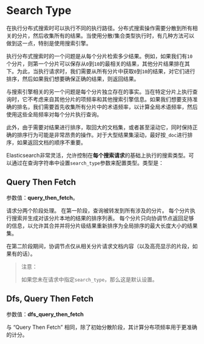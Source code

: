 # Search Type

在执行分布式搜索时可以执行不同的执行路径。分布式搜索操作需要分散到所有相关的分片，然后收集所有的结果。当使用分散/集合类型执行时，有几种方法可以做到这一点，特别是使用搜索引擎。

执行分布式搜索时的一个问题是从每个分片检索多少结果。例如，如果我们有`10`个分片，则第一个分片可以保存从`0`到`10`的最相关的结果，其他分片结果排在其下。为此，当执行请求时，我们需要从所有分片中获取`0`到`10`的结果，对它们进行排序，然后如果我们想要确保正确的结果，则返回结果。

与搜索引擎相关的另一个问题是每个分片独立存在的事实。当在特定分片上执行查询时，它不考虑来自其他分片的项频率和其他搜索引擎信息。如果我们想要支持准确的排名，我们需要首先收集所有分片中的术语频率，以计算全局术语频率，然后使用这些全局频率对每个分片执行查询。

此外，由于需要对结果进行排序，取回大的文档集，或者甚至滚动它，同时保持正确的排序行为可能是非常昂贵的操作。对于大型结果集滚动，最好按`_doc`进行排序，如果返回文档的顺序不重要。

Elasticsearch非常灵活，允许控制在**每个搜索请求**的基础上执行的搜索类型。可以通过在查询字符串中设置`search_type`参数来配置类型。类型是：

## Query Then Fetch

参数值：**query_then_fetch**。

请求分两个阶段处理。 在第一阶段，查询被转发到所有涉及的分片。 每个分片执行搜索并生成对该分片本地的结果的排序列表。 每个分片只向协调节点返回足够的信息，以允许其合并并将分片级结果重新排序为全局排序的最大长度大小的结果集。

在第二阶段期间，协调节点仅从相关分片请求文档内容（以及高亮显示的片段，如果有的话）。

> 注意：
>
> 如果您未在请求中指定`search_type`，那么这是默认设置。

## Dfs, Query Then Fetch

参数值：**dfs_query_then_fetch**

与 “Query Then Fetch” 相同，除了初始分散阶段，其计算分布项频率用于更准确的计分。

